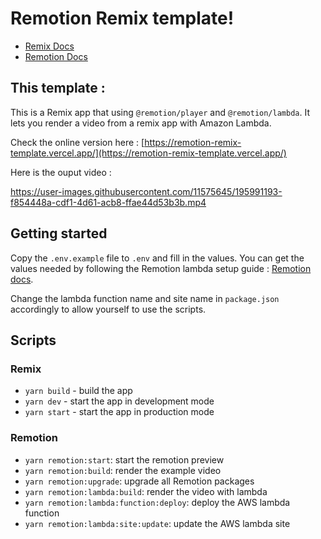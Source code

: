 # Remotion Remix template!

- [Remix Docs](https://remix.run/docs)
- [Remotion Docs](https://remotion.dev/docs)

## This template :

This  is a Remix app that using `@remotion/player` and `@remotion/lambda`.
It lets you render a video from a remix app with Amazon Lambda.

Check the online version here : [https://remotion-remix-template.vercel.app/](https://remotion-remix-template.vercel.app/)

Here is the ouput video : 

https://user-images.githubusercontent.com/11575645/195991193-f854448a-cdf1-4d61-acb8-ffae44d53b3b.mp4


## Getting started
Copy the `.env.example` file to `.env` and fill in the values. You can get the values needed by following the Remotion lambda setup guide : [Remotion docs](https://www.remotion.dev/docs/lambda/setup).

Change the lambda function name and site name in `package.json` accordingly to allow yourself to use the scripts.

## Scripts

### Remix
- `yarn build` - build the app
- `yarn dev` - start the app in development mode
- `yarn start` - start the app in production mode

### Remotion
- `yarn remotion:start`: start the remotion preview
- `yarn remotion:build`: render the example video
- `yarn remotion:upgrade`: upgrade all Remotion packages
- `yarn remotion:lambda:build`: render the video with lambda
- `yarn remotion:lambda:function:deploy`: deploy the AWS lambda function
- `yarn remotion:lambda:site:update`: update the AWS lambda site

